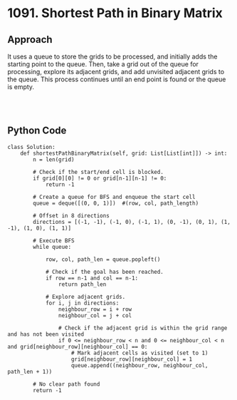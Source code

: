 # 1091. Shortest Path in Binary Matrix

## Approach
It uses a queue to store the grids to be processed, and initially adds the starting point to the queue. Then, take a grid out of the queue for processing, explore its adjacent grids, and add unvisited adjacent grids to the queue. This process continues until an end point is found or the queue is empty.

<br></br>
## Python Code
```shell
class Solution:
    def shortestPathBinaryMatrix(self, grid: List[List[int]]) -> int:
        n = len(grid)

        # Check if the start/end cell is blocked.
        if grid[0][0] != 0 or grid[n-1][n-1] != 0:
            return -1

        # Create a queue for BFS and enqueue the start cell
        queue = deque([(0, 0, 1)])  #(row, col, path_length)

        # Offset in 8 directions
        directions = [(-1, -1), (-1, 0), (-1, 1), (0, -1), (0, 1), (1, -1), (1, 0), (1, 1)]
        
        # Execute BFS
        while queue:

            row, col, path_len = queue.popleft()
            
            # Check if the goal has been reached.
            if row == n-1 and col == n-1:
                return path_len

            # Explore adjacent grids.
            for i, j in directions:
                neighbour_row = i + row
                neighbour_col = j + col

                # Check if the adjacent grid is within the grid range and has not been visited
                if 0 <= neighbour_row < n and 0 <= neighbour_col < n and grid[neighbour_row][neighbour_col] == 0:
                    # Mark adjacent cells as visited (set to 1)
                    grid[neighbour_row][neighbour_col] = 1
                    queue.append((neighbour_row, neighbour_col, path_len + 1))

        # No clear path found
        return -1
```
